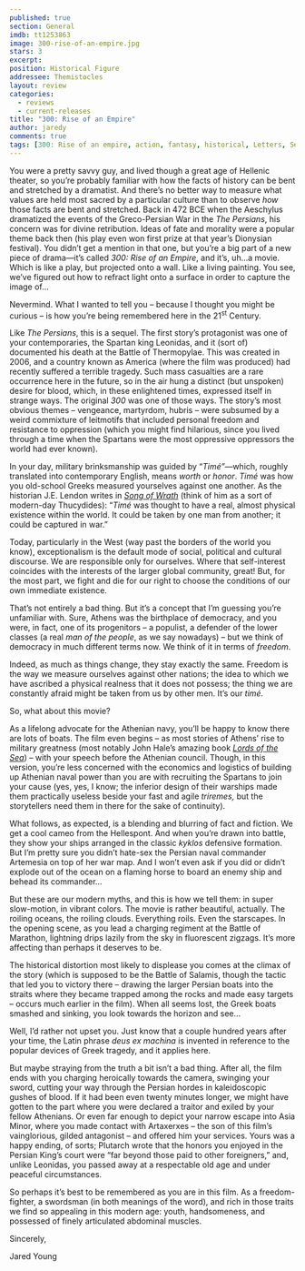 ```yaml
---
published: true
section: General
imdb: tt1253863
image: 300-rise-of-an-empire.jpg
stars: 3
excerpt: 
position: Historical Figure
addressee: Themistocles
layout: review
categories: 
  - reviews
  - current-releases
title: "300: Rise of an Empire"
author: jaredy
comments: true
tags: [300: Rise of an empire, action, fantasy, historical, Letters, Sequel]
---
```


<p>You were a pretty savvy guy, and lived though a great age of Hellenic theater, so you&rsquo;re probably familiar with how the facts of history can be bent and stretched by a dramatist. And there&rsquo;s no better way to measure what values are held most sacred by a particular culture than to observe <em>how</em> those facts are bent and stretched. Back in 472 BCE when the Aeschylus dramatized the events of the Greco-Persian War in the <em>The Persians</em>, his concern was for divine retribution. Ideas of fate and morality were a popular theme back then (his play even won first prize at that year&rsquo;s Dionysian festival). You didn&rsquo;t get a mention in that one, but you&rsquo;re a big part of a new piece of drama&mdash;it&rsquo;s called <em>300: Rise of an Empire</em>, and it&rsquo;s, uh&#8230;a movie. Which is like a play, but projected onto a wall. Like a living painting. You see, we&rsquo;ve figured out how to refract light onto a surface in order to capture the image of&#8230;</p>
<p>Nevermind. What I wanted to tell you &ndash; because I thought you might be curious &ndash; is how you&rsquo;re being remembered here in the 21<sup>st</sup> Century.</p>
<p>Like <em>The Persians</em>, this is a sequel. The first story&rsquo;s protagonist was one of your contemporaries, the Spartan king Leonidas, and it (sort of) documented his death at the Battle of Thermopylae. This was created in 2006, and a country known as America (where the film was produced) had recently suffered a terrible tragedy. Such mass casualties are a rare occurrence here in the future, so in the air hung a distinct (but unspoken) desire for blood, which, in these enlightened times, expressed itself in strange ways. The original <em>300</em> was one of those ways. The story&rsquo;s most obvious themes &ndash; vengeance, martyrdom, hubris &ndash; were subsumed by a weird commixture of leitmotifs that included personal freedom and resistance to oppression (which you might find hilarious, since you lived through a time when the Spartans were the most oppressive oppressors the world had ever known).</p>
<p>In your day, military brinksmanship was guided by &ldquo;<em>Tim&eacute;&rdquo;&mdash;</em>which, roughly translated into contemporary English, means <em>worth</em> or <em>honor</em>.<em> Tim&eacute;</em> was how you old-school Greeks measured yourselves against one another. As the historian J.E. Lendon writes in <a href="http://www.chapters.indigo.ca/books/song-of-wrath-the-peloponnesian/9780465031436-item.html?ikwid=song+of+wrath&amp;ikwsec=Home&amp;gcs_requestid=0CMid7ZjQ_rwCFQ9G5wodlzQAAA"><em>Song of Wrath</em></a> (think of him as a sort of modern-day Thucydides): &ldquo;<em>Tim&eacute;</em> was thought to have a real, almost physical existence within the world. It could be taken by one man from another; it could be captured in war.&rdquo;</p>
<p>Today, particularly in the West (way past the borders of the world you know), exceptionalism is the default mode of social, political and cultural discourse. We are responsible only for ourselves. Where that self-interest coincides with the interests of the larger global community, great! But, for the most part, we fight and die for our right to choose the conditions of our own immediate existence.</p>
<p>That&rsquo;s not entirely a bad thing. But it&rsquo;s a concept that I&rsquo;m guessing you&rsquo;re unfamiliar with. Sure, Athens was the birthplace of democracy, and you were, in fact, one of its progenitors &ndash; a populist, a defender of the lower classes (a real <em>man of the people</em>, as we say nowadays) &ndash; but we think of democracy in much different terms now. We think of it in terms of <em>freedom</em>.&nbsp;</p>
<p>Indeed, as much as things change, they stay exactly the same. Freedom is the way we measure ourselves against other nations; the idea to which we have ascribed a physical realness that it does not possess; the thing we are constantly afraid might be taken from us by other men. It&rsquo;s our <em>tim&eacute;.</em></p>
<p>So, what about this movie?</p>
<p>As a lifelong advocate for the Athenian navy, you&rsquo;ll be happy to know there are lots of boats. The film even begins &ndash; as most stories of Athens&rsquo; rise to military greatness (most notably John Hale&rsquo;s amazing book <a href="http://www.chapters.indigo.ca/books/lords-of-the-sea-the/9780143117681-item.html?ikwid=lords+of+the+sea&amp;ikwsec=Home&amp;gcs_requestid=0CLiMoJHU_rwCFYUY5wod6jsAAA"><em>Lords of the Sea</em></a>) &ndash; with your speech before the Athenian council. Though, in this version, you&rsquo;re less concerned with the economics and logistics of building up Athenian naval power than you are with recruiting the Spartans to join your cause (yes, yes, I know; the inferior design of their warships made them practically useless beside your fast and agile <em>triremes, </em>but the storytellers need them in there for the sake of continuity).</p>
<p>What follows, as expected, is a blending and blurring of fact and fiction. We get a cool cameo from the Hellespont. And when you&rsquo;re drawn into battle, they show your ships arranged in the classic <em>kyklos</em> defensive formation. But I&rsquo;m pretty sure you didn&rsquo;t hate-sex the Persian naval commander Artemesia on top of her war map. And I won&rsquo;t even ask if you did or didn&rsquo;t explode out of the ocean on a flaming horse to board an enemy ship and behead its commander&#8230;</p>
<p>But these are our modern myths, and this is how we tell them: in super slow-motion, in vibrant colors. The movie is rather beautiful, actually. The roiling oceans, the roiling clouds. Everything roils. Even the starscapes. In the opening scene, as you lead a charging regiment at the Battle of Marathon, lightning drips lazily from the sky in fluorescent zigzags. It&rsquo;s more affecting than perhaps it deserves to be.</p>
<p>The historical distortion most likely to displease you comes at the climax of the story (which is supposed to be the Battle of Salamis, though the tactic that led you to victory there &ndash; drawing the larger Persian boats into the straits where they became trapped among the rocks and made easy targets &ndash; occurs much earlier in the film). When all seems lost, the Greek boats smashed and sinking, you look towards the horizon and see&#8230;</p>
<p>Well, I&rsquo;d rather not upset you. Just know that a couple hundred years after your time, the Latin phrase<em> deus ex machina</em> is invented in reference to the popular devices of Greek tragedy, and it applies here.</p>
<p>But maybe straying from the truth a bit isn&rsquo;t a bad thing. After all, the film ends with you charging heroically towards the camera, swinging your sword, cutting your way through the Persian hordes in kaleidoscopic gushes of blood. If it had been even twenty minutes longer, we might have gotten to the part where you were declared a traitor and exiled by your fellow Athenians. Or even far enough to depict your narrow escape into Asia Minor, where you made contact with Artaxerxes &ndash; the son of this film&rsquo;s vainglorious, gilded antagonist &ndash; and offered him your services. Yours was a happy ending, of sorts; Plutarch wrote that the honors you enjoyed in the Persian King&rsquo;s court were &ldquo;far beyond those paid to other foreigners,&rdquo; and, unlike Leonidas, you passed away at a respectable old age and under peaceful circumstances.</p>
<p>So perhaps it&rsquo;s best to be remembered as you are in this film. As a freedom-fighter, a swordsman (in both meanings of the word), and rich in those traits we find so appealing in this modern age: youth, handsomeness, and possessed of finely articulated abdominal muscles.</p>
<p>Sincerely,</p>
<p>Jared Young&nbsp;</p>
